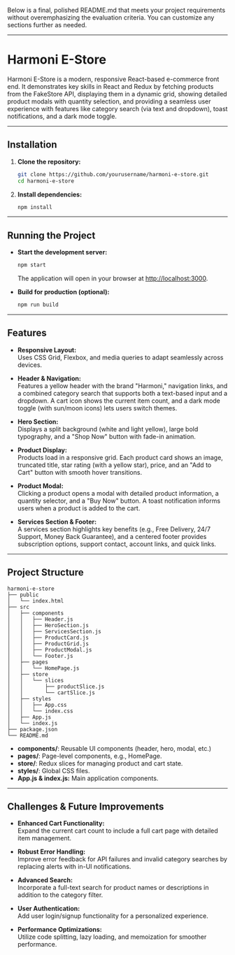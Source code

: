 Below is a final, polished README.md that meets your project requirements without overemphasizing the evaluation criteria. You can customize any sections further as needed.

---

# Harmoni E-Store

Harmoni E-Store is a modern, responsive React-based e-commerce front end. It demonstrates key skills in React and Redux by fetching products from the FakeStore API, displaying them in a dynamic grid, showing detailed product modals with quantity selection, and providing a seamless user experience with features like category search (via text and dropdown), toast notifications, and a dark mode toggle.

---

## Installation

1. **Clone the repository:**

   ```bash
   git clone https://github.com/yourusername/harmoni-e-store.git
   cd harmoni-e-store
   ```

2. **Install dependencies:**

   ```bash
   npm install
   ```

---

## Running the Project

- **Start the development server:**

  ```bash
  npm start
  ```

  The application will open in your browser at [http://localhost:3000](http://localhost:3000).

- **Build for production (optional):**

  ```bash
  npm run build
  ```

---

## Features

- **Responsive Layout:**  
  Uses CSS Grid, Flexbox, and media queries to adapt seamlessly across devices.

- **Header & Navigation:**  
  Features a yellow header with the brand "Harmoni," navigation links, and a combined category search that supports both a text-based input and a dropdown. A cart icon shows the current item count, and a dark mode toggle (with sun/moon icons) lets users switch themes.

- **Hero Section:**  
  Displays a split background (white and light yellow), large bold typography, and a "Shop Now" button with fade-in animation.

- **Product Display:**  
  Products load in a responsive grid. Each product card shows an image, truncated title, star rating (with a yellow star), price, and an "Add to Cart" button with smooth hover transitions.

- **Product Modal:**  
  Clicking a product opens a modal with detailed product information, a quantity selector, and a "Buy Now" button. A toast notification informs users when a product is added to the cart.

- **Services Section & Footer:**  
  A services section highlights key benefits (e.g., Free Delivery, 24/7 Support, Money Back Guarantee), and a centered footer provides subscription options, support contact, account links, and quick links.

---

## Project Structure

```
harmoni-e-store
├── public
│   └── index.html
├── src
│   ├── components
│   │   ├── Header.js
│   │   ├── HeroSection.js
│   │   ├── ServicesSection.js
│   │   ├── ProductCard.js
│   │   ├── ProductGrid.js
│   │   ├── ProductModal.js
│   │   └── Footer.js
│   ├── pages
│   │   └── HomePage.js
│   ├── store
│   │   └── slices
│   │       ├── productSlice.js
│   │       └── cartSlice.js
│   ├── styles
│   │   ├── App.css
│   │   └── index.css
│   ├── App.js
│   └── index.js
├── package.json
└── README.md
```

- **components/**: Reusable UI components (header, hero, modal, etc.)  
- **pages/**: Page-level components, e.g., HomePage.  
- **store/**: Redux slices for managing product and cart state.  
- **styles/**: Global CSS files.  
- **App.js & index.js:** Main application components.

---

## Challenges & Future Improvements

- **Enhanced Cart Functionality:**  
  Expand the current cart count to include a full cart page with detailed item management.

- **Robust Error Handling:**  
  Improve error feedback for API failures and invalid category searches by replacing alerts with in-UI notifications.

- **Advanced Search:**  
  Incorporate a full-text search for product names or descriptions in addition to the category filter.

- **User Authentication:**  
  Add user login/signup functionality for a personalized experience.

- **Performance Optimizations:**  
  Utilize code splitting, lazy loading, and memoization for smoother performance.

